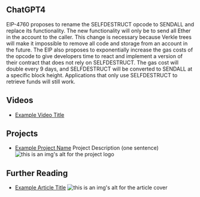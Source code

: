 ## ChatGPT4

EIP-4760 proposes to rename the SELFDESTRUCT opcode to SENDALL and replace its functionality. The new functionality will only be to send all Ether in the account to the caller. This change is necessary because Verkle trees will make it impossible to remove all code and storage from an account in the future. The EIP also proposes to exponentially increase the gas costs of the opcode to give developers time to react and implement a version of their contract that does not rely on SELFDESTRUCT. The gas cost will double every 9 days, and SELFDESTRUCT will be converted to SENDALL at a specific block height. Applications that only use SELFDESTRUCT to retrieve funds will still work.

## Videos

- [Example Video Title](https://www.youtube.com/watch?v=TDGq4aeevgY)

## Projects

- [Example Project Name](https://xxxx.xxx/xxxxx) Project Description (one sentence) ![this is an img's alt for the project logo](https://xxxx.xxx/project-logo.xxx)

## Further Reading

- [Example Article Title](https://xxxx.xxx/xxxxx) ![this is an img's alt for the article cover](https://xxxx.xxx/article-cover.xxx)

